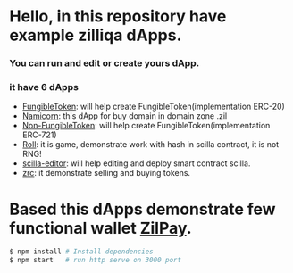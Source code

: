 # Hello, in this repository have example zilliqa dApps.
### You can run and edit or create yours dApp.
### it have 6 dApps
 * [FungibleToken](https://github.com/lich666dead/zilliqa-dApps/tree/master/public/fungibletoken): will help create FungibleToken(implementation ERC-20)
 * [Namicorn](https://github.com/lich666dead/zilliqa-dApps/tree/master/public/namicorn): this dApp for buy domain in domain zone .zil
 * [Non-FungibleToken](https://github.com/lich666dead/zilliqa-dApps/tree/master/public/nonfungibletoken): will help create FungibleToken(implementation ERC-721)
 * [Roll](https://github.com/lich666dead/zilliqa-dApps/tree/master/public/roll): it is game, demonstrate work with hash in scilla contract, it is not RNG!
 * [scilla-editor](https://github.com/lich666dead/zilliqa-dApps/tree/master/public/scilla-editor): will help editing and deploy smart contract scilla.
 * [zrc](https://github.com/lich666dead/zilliqa-dApps/tree/master/public/scilla-editor): it demonstrate selling and buying tokens.

# Based this dApps demonstrate few functional wallet [ZilPay](https://zilpay.xyz).

```bash
$ npm install # Install dependencies
$ npm start   # run http serve on 3000 port
```